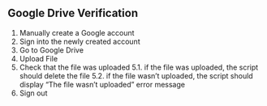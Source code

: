 ﻿## Google Drive Verification
 
1. Manually create a Google account 
2. Sign into the newly created account
3. Go to Google Drive
4. Upload File 
5. Check that the file was uploaded
	5.1. if the file was uploaded, the script should delete the file
	5.2. if the file wasn’t uploaded, the script should display “The file wasn’t uploaded” error message
6. Sign out
